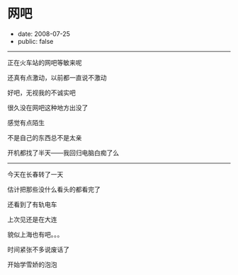 # 网吧

- date: 2008-07-25
- public: false

--------------------------


正在火车站的网吧等敏来呢

还真有点激动，以前都一直说不激动

好吧，无视我的不诚实吧

很久没在网吧这种地方出没了

感觉有点陌生

不是自己的东西总不是太亲

开机都找了半天——我回归电脑白痴了么

-----------------------------------------------------

今天在长春转了一天

估计把那些没什么看头的都看完了

还看到了有轨电车

上次见还是在大连

貌似上海也有吧。。。

时间紧张不多说废话了

开始学雪娇的泡泡
